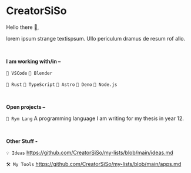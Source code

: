 <!--
![](header.png)

**CreatorSiSo/creatorsiso** is a ✨ _special_ ✨ repository because its `README.md` (this file) appears on your GitHub profile.

Here are some ideas to get you started:

- 🔭 I’m currently working on ...
- 🌱 I’m currently learning ...
- 👯 I’m looking to collaborate on ...
- 🤔 I’m looking for help with ...
- 💬 Ask me about ...
- 📫 How to reach me: ...
- 😄 Pronouns: ...
- ⚡ Fun fact: ...
-->

# CreatorSiSo

Hello there 🖖,

lorem ipsum strange textispsum. Ullo periculum dramus de resum rof allo.

<br>

**I am working with/in –**

`📝 VSCode` `🧊 Blender`

`🦀 Rust` `🧶 TypeScript` `🚀 Astro` `🦕 Deno` `🍵 Node.js`

<br>

**Open projects –**

<!-- `🌍 My Website` https://www.creatorsiso.xyz -->

`📙 Rym Lang` A programming language I am writing for my thesis in year 12.

<br>

**Other Stuff -**

`💡 Ideas` https://github.com/CreatorSiSo/my-lists/blob/main/ideas.md

`🛠 My Tools` https://github.com/CreatorSiSo/my-lists/blob/main/apps.md


[project:placeholder]: https://github.com/creatorsiso/placeholder
[people:creatorsiso]: https://github.com/creatorsiso
